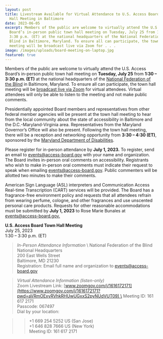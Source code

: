 ```yaml
---
layout: post
title: Livestream Available for Virtual Attendance to U.S. Access Board Town
  Hall Meeting in Baltimore
date: 2023-06-05
excerpt: Members of the public are welcome to virtually attend the U.S. Access
  Board’s in-person public town hall meeting on Tuesday, July 25 from 1:30 –
  3:30 p.m. (ET) at the national headquarters of the National Federation of the
  Blind in Baltimore, Maryland. To ensure all can participate, the town hall
  meeting will be broadcast live via Zoom for . . .
image: /images/uploads/board-meeting-on-laptop.jpg
featured: true
---
```

Members of the public are welcome to virtually attend the U.S. Access Board’s in-person public town hall meeting on **Tuesday, July 25** from **1:30 – 3:30 p.m. (ET)** at the national headquarters of the [National Federation of the Blind](https://nfb.org/) in Baltimore, Maryland. To ensure all can participate, the town hall meeting will be [broadcast live via Zoom](https://www.zoomgov.com/j/1616172171?pwd=aVRmOExyRVhkRHUwUGxxS2pyNUdVUT09) for virtual attendees. Virtual attendees will only be able to listen to the meeting and not make public comments. 

Presidentially appointed Board members and representatives from other federal member agencies will be present at the town hall meeting to hear from the local community about the state of accessibility in Baltimore and the D.C.-Maryland-Virginia area. Representatives from the Maryland Governor’s Office will also be present. Following the town hall meeting, there will be a reception and networking opportunity from **3:30 – 4:30 (ET)**, sponsored by the [Maryland Department of Disabilities](https://mdod.maryland.gov/about/Pages/About-Us-Home.aspx). 

Please register for in-person attendance by **July 1, 2023.** To register, send an email to [events@access-board.gov](mailto:events@access-board.gov) with your name and organization. The Board invites in-person oral comments on accessibility. Registrants who wish to make in-person oral comments must indicate their request to speak when emailing [events@access-board.gov](mailto:events@access-board.gov). Public commenters will be allotted two minutes to make their comments.  

American Sign Language (ASL) interpreters and Communication Access Real-time Transcription (CART) services will be provided. The Board has a fragrance-free environment policy and requests that all attendees refrain from wearing perfume, cologne, and other fragrances and use unscented personal care products. Requests for other reasonable accommodations must be submitted by **July 1, 2023** to Rose Marie Bunales at [events@access-board.gov.](mailto:events@access-board.gov) 

**U.S. Access Board Town Hall Meeting**   \
July 25, 2023  \
1:30 – 3:30 p.m. (ET) 

> *In-Person Attendance Information* \ 
> National Federation of the Blind National Headquarters \
> 200 East Wells Street  \
> Baltimore, MD 21230 \
> Registration: Email full name and organization to [events@access-board.gov](mailto:events@access-board.gov)   

> *Virtual Attendance Information (listen-only)* \
> Zoom Livestream Link: [www.zoomgov.com/j/1616172171](https://www.zoomgov.com/j/1616172171?pwd=aVRmOExyRVhkRHUwUGxxS2pyNUdVUT09) \
> Meeting ID: 161 617 2171 \
> Passcode: 067497 \
> Dial by your location: 

>> +1 669 254 5252 US (San Jose) \
>> +1 646 828 7666 US (New York) \
>> Meeting ID: 161 617 2171 